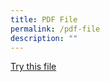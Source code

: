 ```yaml
---
title: PDF File
permalink: /pdf-file
description: ""
---
```

[Try this file](/files/Pdf%20file/dummy.pdf)